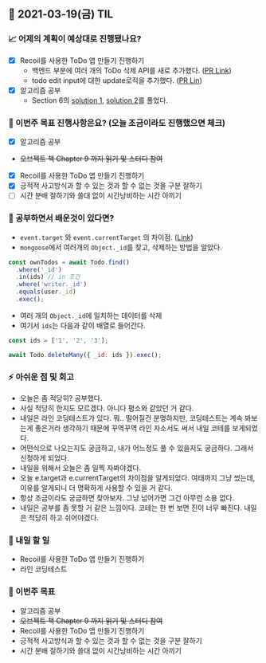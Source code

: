 ## 📆 2021-03-19(금) TIL

### 📈 어제의 계획이 예상대로 진행됐나요?
- [x] Recoil를 사용한 ToDo 앱 만들기 진행하기
  - 백엔드 부분에 여러 개의 ToDo 삭제 API를 새로 추가했다. ([PR Link](https://github.com/saseungmin/Recoil_Todo_Backend/pull/23))
  - todo edit input에 대한 update로직을 추가했다. ([PR Lin](https://github.com/saseungmin/Recoil_ToDo/pull/67))
- [x] 알고리즘 공부
  - Section 6의 [solution 1](https://github.com/saseungmin/daily_coding_dojo/commit/6016d8f4f3ba21f198773d616a198b100c4d63e6), [solution 2](https://github.com/saseungmin/daily_coding_dojo/commit/3e0eb73cdc0e2db1f758263976414f8f60ea4131)를 풀었다.

### 🦄 이번주 목표 진행사항은요? (오늘 조금이라도 진행했으면 체크)
- [x] 알고리즘 공부
- ~~오브젝트 책 Chapter 9 까지 읽기 및 스터디 참여~~
- [x] Recoil를 사용한 ToDo 앱 만들기 진행하기
- [x] 긍적적 사고방식과 할 수 있는 것과 할 수 없는 것을 구분 잘하기
- [ ] 시간 분배 잘하기와 쓸대 없이 시간낭비하는 시간 아끼기

### 🤔 공부하면서 배운것이 있다면?
- `event.target` 와 `event.currentTarget` 의 차이점. ([Link](https://webisfree.com/2017-09-06/%EC%9E%90%EB%B0%94%EC%8A%A4%ED%81%AC%EB%A6%BD%ED%8A%B8-event-target-%ED%94%84%EB%A1%9C%ED%8D%BC%ED%8B%B0%EC%99%80-currenttarget-%ED%94%84%EB%A1%9C%ED%8D%BC%ED%8B%B0%EC%9D%98-%EC%B0%A8%EC%9D%B4%EC%A0%90%EC%9D%80))
- `mongoose`에서 여러개의 `Object._id`를 찾고, 삭제하는 방법을 알았다.

```js
const ownTodos = await Todo.find()
  .where('_id')
  .in(ids) // in 조건
  .where('writer._id')
  .equals(user._id)
  .exec();
```

- 여러 개의 `Object._id`에 일치하는 데이터를 삭제
- 여기서 `ids`는 다음과 같이 배열로 들어간다.

```js
const ids = ['1', '2', '3'];

await Todo.deleteMany({ _id: ids }).exec();
```

### ⚡ 아쉬운 점 및 회고
- 오늘은 좀 적당히? 공부했다.
- 사실 적당히 한지도 모르겠다. 아니다 평소와 같았던 거 같다.
- 내일은 라인 코딩테스트가 있다. 뭐.. 떨어질건 분명하지만, 코딩테스트는 계속 봐보는게 좋은거라 생각하기 때문에 꾸역꾸역 라인 자소서도 써서 내일 코테를 보게되었다.
- 어떤식으로 나오는지도 궁금하고, 내가 어느정도 풀 수 있을지도 궁금하다. 그래서 신청하게 되었다.
- 내일을 위해서 오늘은 좀 일찍 자봐야겠다.
- 오늘 e.target과 e.currentTarget의 차이점을 알게되었다. 여태까지 그냥 썼는데, 이유를 알게되니 더 명확하게 사용할 수 있을 거 같다.
- 항상 조금이라도 궁금하면 찾아보자. 그냥 넘어가면 그건 아무런 소용 없다.
- 내일은 공부를 좀 못할 거 같은 느낌이다. 코테는 한 번 보면 진이 너무 빠진다. 내일은 적당히 하고 쉬어야겠다.

### 🚀 내일 할 일
- Recoil를 사용한 ToDo 앱 만들기 진행하기
- 라인 코딩테스트

### 🎯 이번주 목표
- 알고리즘 공부
- ~~오브젝트 책 Chapter 9 까지 읽기 및 스터디 참여~~
- Recoil를 사용한 ToDo 앱 만들기 진행하기
- 긍적적 사고방식과 할 수 있는 것과 할 수 없는 것을 구분 잘하기
- 시간 분배 잘하기와 쓸대 없이 시간낭비하는 시간 아끼기

